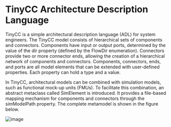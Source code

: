 # TinyCC Architecture Description Language

TinyCC is a simple architectural description language (ADL) for system engineers. The TinyCC model consists of hierarchical sets of components and connectors. Components have input or output ports, determined by the value of the dir property (defined by the FlowDir enumeration). Connectors provide two or more connector ends, allowing the creation of a hierarchical network of components and connectors. Components, connectors, ends, and ports are all model elements that can be extended with user-defined properties. Each property can hold a type and a value.

In TinyCC, architectural models can be combined with simulation models, such as functional mock-up units (FMUs). To facilitate this combination, an abstract metaclass called SimElement is introduced. It provides a file-based mapping mechanism for components and connectors through the simModelPath property.
The complete metamodel is shown in the figure below.

![image](https://github.com/jku-win-se/TinyCC-ADL/assets/925612/ebe8e427-74ba-4c14-af38-19aa5589345f)
